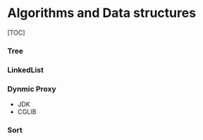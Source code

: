 #  Algorithms and Data structures
[TOC]
### Tree
### LinkedList
### Dynmic Proxy
 - JDK
 - CGLIB
### Sort



